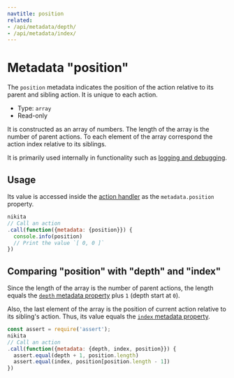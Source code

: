 ```yaml
---
navtitle: position
related:
- /api/metadata/depth/
- /api/metadata/index/
---
```


# Metadata "position"

The `position` metadata indicates the position of the action relative to its parent and sibling action. It is unique to each action.

* Type: `array`
* Read-only

It is constructed as an array of numbers. The length of the array is the number of parent actions. To each element of the array correspond the action index relative to its siblings.

It is primarily used internally in functionality such as [logging and debugging](/current/guide/logging_debugging/).

## Usage

Its value is accessed inside the [action handler](/current/api/handler/) as the `metadata.position` property.

```js
nikita
// Call an action
.call(function({metadata: {position}}) {
  console.info(position)
  // Print the value `[ 0, 0 ]`
})
```

## Comparing "position" with "depth" and "index"

Since the length of the array is the number of parent actions, the length equals the [`depth` metadata property](/current/api/metadata/depth/) plus `1` (depth start at `0`).

Also, the last element of the array is the position of current action relative to its sibling's action. Thus, its value equals the [`index` metadata property](/current/api/metadata/index/).

```js
const assert = require('assert');
nikita
// Call an action
.call(function({metadata: {depth, index, position}}) {
  assert.equal(depth + 1, position.length)
  assert.equal(index, position[position.length - 1])
})
```
